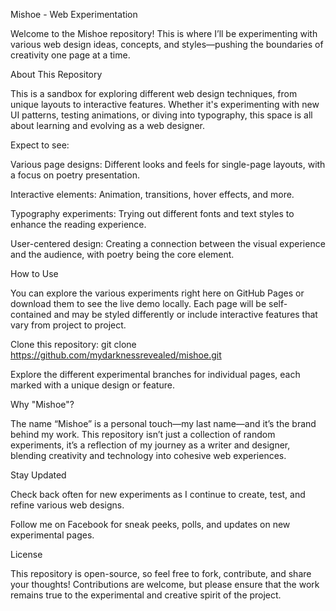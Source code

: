 
Mishoe - Web Experimentation


Welcome to the Mishoe repository! This is where I’ll be experimenting with various web design ideas, concepts, and styles—pushing the boundaries of creativity one page at a time.


About This Repository


This is a sandbox for exploring different web design techniques, from unique layouts to interactive features. Whether it's experimenting with new UI patterns, testing animations, or diving into typography, this space is all about learning and evolving as a web designer.


Expect to see:


Various page designs: Different looks and feels for single-page layouts, with a focus on poetry presentation.


Interactive elements: Animation, transitions, hover effects, and more.


Typography experiments: Trying out different fonts and text styles to enhance the reading experience.


User-centered design: Creating a connection between the visual experience and the audience, with poetry being the core element.




How to Use


You can explore the various experiments right here on GitHub Pages or download them to see the live demo locally. Each page will be self-contained and may be styled differently or include interactive features that vary from project to project.


Clone this repository:
git clone https://github.com/mydarknessrevealed/mishoe.git


Explore the different experimental branches for individual pages, each marked with a unique design or feature.




Why "Mishoe"?


The name “Mishoe” is a personal touch—my last name—and it’s the brand behind my work. This repository isn’t just a collection of random experiments, it’s a reflection of my journey as a writer and designer, blending creativity and technology into cohesive web experiences.


Stay Updated


Check back often for new experiments as I continue to create, test, and refine various web designs.


Follow me on Facebook for sneak peeks, polls, and updates on new experimental pages.




License


This repository is open-source, so feel free to fork, contribute, and share your thoughts! Contributions are welcome, but please ensure that the work remains true to the experimental and creative spirit of the project.

